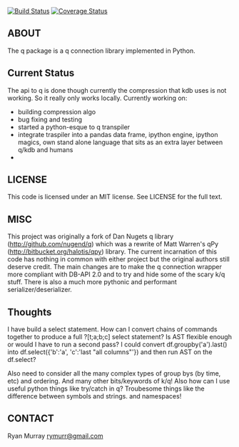[![Build Status](https://travis-ci.org/rymurr/q.svg?branch=master)](https://travis-ci.org/rymurr/q)
[![Coverage Status](https://coveralls.io/repos/rymurr/q/badge.png)](https://coveralls.io/r/rymurr/q)

## ABOUT ##

The q package is a q connection library implemented in Python.

## Current Status
The api to q is done though currently the compression that kdb uses is not working. So it really only works locally. Currently working on:

 * building compression algo
 * bug fixing and testing
 * started a python-esque to q transpiler
 * integrate traspiler into a pandas data frame, ipython engine, ipython magics, own stand alone language that sits as an extra layer between q/kdb and humans
 * 
## LICENSE ##

This code is licensed under an MIT license.  See LICENSE for
the full text.

## MISC ##

This project was originally a fork of Dan Nugets q library (http://github.com/nugend/q) which was a rewrite of Matt Warren's qPy (http://bitbucket.org/halotis/qpy) library. The current incarnation of this code has nothing in common with either project but the original authors still deserve credit. The main changes are to make the q connection wrapper more compliant with DB-API 2.0 and to try and hide some of the scary k/q stuff. There is also a much more pythonic and performant serializer/deserializer.

## Thoughts
I have build a select statement. How can I convert chains of commands together to produce a full ?[t;a;b;c] select statement? Is AST flexible enough or would I have to run a second pass? I could convert df.groupby('a').last() into df.select({'b':'a', 'c':'last "all columns"'}) and then run AST on the df.select?

Also need to consider all the many complex types of group bys (by time, etc) and ordering. And many other bits/keywords of k/q! Also how can I use useful python things like try/catch in q? Troubesome things like the difference between symbols and strings. and namespaces!

## CONTACT ##

Ryan Murray
rymurr@gmail.com
